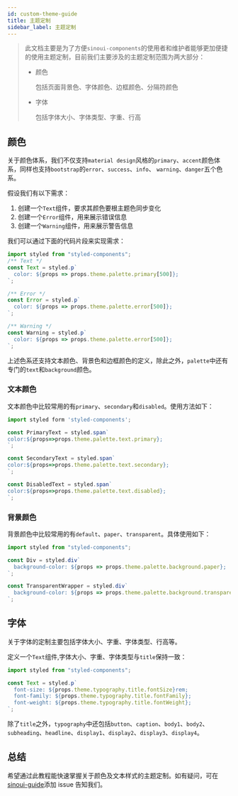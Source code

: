 ```yaml
---
id: custom-theme-guide
title: 主题定制
sidebar_label: 主题定制
---
```


> 此文档主要是为了方便`sinoui-components`的使用者和维护者能够更加便捷的使用主题定制，目前我们主要涉及的主题定制范围为两大部分：
>
> - 颜色
>
>   包括页面背景色、字体颜色、边框颜色、分隔符颜色
>
> - 字体
>
>   包括字体大小、字体类型、字重、行高

## 颜色

关于颜色体系，我们不仅支持`material design`风格的`primary`、`accent`颜色体系，同样也支持`bootstrap`的`error`、`success`、`info`、 `warning`、`danger`五个色系。

假设我们有以下需求：

1. 创建一个`Text`组件，要求其颜色要根主题色同步变化
2. 创建一个`Error`组件，用来展示错误信息
3. 创建一个`Warning`组件，用来展示警告信息

我们可以通过下面的代码片段来实现需求：

```jsx
import styled from "styled-components";
/** Text */
const Text = styled.p`
  color: ${props => props.theme.palette.primary[500]};
`;

/** Error */
const Error = styled.p`
  color: ${props => props.theme.palette.error[500]};
`;

/** Warning */
const Warning = styled.p`
  color: ${props => props.theme.palette.error[500]};
`;
```

上述色系还支持文本颜色、背景色和边框颜色的定义，除此之外，`palette`中还有专门的`text`和`background`颜色。

### 文本颜色

文本颜色中比较常用的有`primary`、`secondary`和`disabled`。使用方法如下：

```jsx
import styled form 'styled-components';

const PrimaryText = styled.span`
color:${props=>props.theme.palette.text.primary};
`;

const SecondaryText = styled.span`
color:${props=>props.theme.palette.text.secondary};
`;

const DisabledText = styled.span`
color:${props=>props.theme.palette.text.disabled};
`;

```

### 背景颜色

背景颜色中比较常用的有`default`、`paper`、`transparent`。具体使用如下：

```jsx
import styled from "styled-components";

const Div = styled.div`
  background-color: ${props => props.theme.palette.background.paper};
`;

const TransparentWrapper = styled.div`
  background-color: ${props => props.theme.palette.background.transparent};
`;
```

## 字体

关于字体的定制主要包括字体大小、字重、字体类型、行高等。

定义一个`Text`组件,字体大小、字重、字体类型与`title`保持一致：

```jsx
import styled from "styled-components";

const Text = styled.p`
  font-size: ${props.theme.typography.title.fontSize}rem;
  font-family: ${props.theme.typography.title.fontFamily};
  font-weight: ${props.theme.typography.title.fontWeight};
`;
```

除了`title`之外，`typography`中还包括`button`、`caption`、`body1`、`body2`、`subheading`、`headline`、`display1`、`display2`、`display3`、`display4`。

## 总结

希望通过此教程能快速掌握关于颜色及文本样式的主题定制。如有疑问，可在[sinoui-guide](https://github.com/sinoui/sinoui-guide)添加 issue 告知我们。
